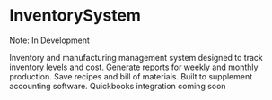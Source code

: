 # InventorySystem
Note: In Development

Inventory and manufacturing management system designed to track inventory levels and cost. Generate reports for weekly and monthly production. Save recipes and bill of materials. Built to supplement accounting software.
Quickbooks integration coming soon
